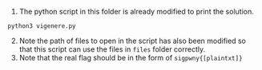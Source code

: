 1. The python script in this folder is already modified to print the solution.

```python3 vigenere.py```

2. Note the path of files to open in the script has also been modified so that this script can use the files in ```files``` folder correctly.
3. Note that the real flag should be in the form of ```sigpwny{[plaintxt]}```
